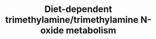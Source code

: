 ---
annotations:
- id: PW:0000002
  parent: classic metabolic pathway
  type: Pathway Ontology
  value: classic metabolic pathway
authors:
- Nvalenbreder
- Khanspers
- Eweitz
- Egonw
- DeSl
citedin:
- link: 10.3389/fsysb.2023.1074749
  title: Mapping out the gut microbiota-dependent trimethylamine N-oxide super pathway
    for systems biology applications
communities:
- ONTOX
description: 'The host-microbiome pathway trimethylamine/trimethylamine N-oxide (TMA/TMAO)
  pathway which exists along the gut-heart axis. The precursors choline, l-carnitine
  and betaine are first microbially transformed to TMA. This metabolite is subsequently
  converted to TMAO by the flavin-containing monooxygenase 3.  '
last-edited: 2023-06-23
organisms:
- Homo sapiens
redirect_from:
- /index.php/Pathway:WP5219
- /instance/WP5219
- /instance/WP5219_r126795
revision: r126795
schema-jsonld:
- '@context': https://schema.org/
  '@id': https://wikipathways.github.io/pathways/WP5219.html
  '@type': Dataset
  creator:
    '@type': Organization
    name: WikiPathways
  description: 'The host-microbiome pathway trimethylamine/trimethylamine N-oxide
    (TMA/TMAO) pathway which exists along the gut-heart axis. The precursors choline,
    l-carnitine and betaine are first microbially transformed to TMA. This metabolite
    is subsequently converted to TMAO by the flavin-containing monooxygenase 3.  '
  keywords:
  - ALDH7A1
  - Acetate
  - BET
  - BETALD
  - CHDH
  - Carnitine
  - Choline
  - CntA/B
  - Dimethylglycine
  - FAD
  - FADH2
  - FMO3
  - H20
  - NADH
  - SLC44A1
  - TMA
  - TMAO
  - TMAO aldolase
  - Tmm
  - Transmethylase
  - γBB
  license: CC0
  name: 'Diet-dependent trimethylamine/trimethylamine N-oxide metabolism '
seo: CreativeWork
title: 'Diet-dependent trimethylamine/trimethylamine N-oxide metabolism '
wpid: WP5219
---